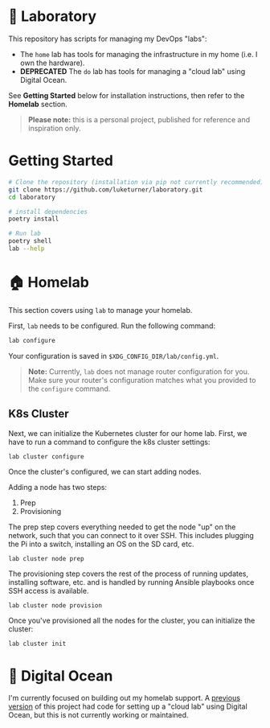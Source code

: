# 🧪 Laboratory

This repository has scripts for managing my DevOps "labs":

- The `home` lab has tools for managing the infrastructure in my home (i.e. I own the hardware).
- **DEPRECATED** The `do` lab has tools for managing a "cloud lab" using Digital Ocean.

See **Getting Started** below for installation instructions, then refer to the **Homelab** section.

> **Please note:** this is a personal project, published for reference and inspiration only. 

# Getting Started

``` bash
# Clone the repository (installation via pip not currently recommended)
git clone https://github.com/luketurner/laboratory.git
cd laboratory

# install dependencies
poetry install

# Run lab
poetry shell
lab --help
```

# 🏠 Homelab

This section covers using `lab` to manage your homelab.

First, `lab` needs to be configured. Run the following command:

```bash
lab configure
```

Your configuration is saved in `$XDG_CONFIG_DIR/lab/config.yml`.

> **Note:** Currently, `lab` does not manage router configuration for you. Make sure your router's configuration matches what you provided to the `configure` command.

## K8s Cluster

Next, we can initialize the Kubernetes cluster for our home lab. First, we have to run a command to configure the k8s cluster settings:


``` bash
lab cluster configure
```

Once the cluster's configured, we can start adding nodes. 

Adding a node has two steps:

1. Prep
2. Provisioning

The prep step covers everything needed to get the node "up" on the network, such that you can connect to it over SSH. This includes plugging the Pi into a switch, installing an OS on the SD card, etc.

```
lab cluster node prep
```

The provisioning step covers the rest of the process of running updates, installing software, etc. and is handled by running Ansible playbooks once SSH access is available.

```
lab cluster node provision
```

Once you've provisioned all the nodes for the cluster, you can initialize the cluster:

```
lab cluster init
```

# 🌊 Digital Ocean

I'm currently focused on building out my homelab support. A [previous version](https://github.com/luketurner/laboratory/tree/619e0701529c1219a51f8bb83440648c66fee489) of this project had code for setting up a "cloud lab" using Digital Ocean, but this is not currently working or maintained.
